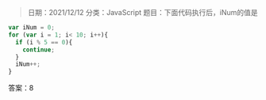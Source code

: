 > 日期：2021/12/12
分类：JavaScript
题目：下面代码执行后，iNum的值是

```JavaScript
var iNum = 0; 
for (var i = 1; i< 10; i++){
  if (i % 5 == 0){
    continue;
  } 
  iNum++;
}
```

答案：8

